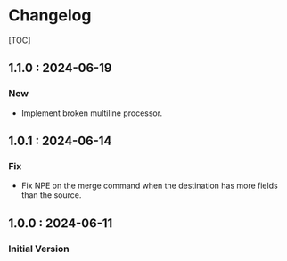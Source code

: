 # Changelog

[TOC]

## 1.1.0 : 2024-06-19

### New

* Implement broken multiline processor.

## 1.0.1 : 2024-06-14

### Fix

* Fix NPE on the merge command when the destination has more fields than the source.

## 1.0.0 : 2024-06-11

### Initial Version

